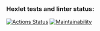 ### Hexlet tests and linter status:
[![Actions Status](https://github.com/feyanax/python-project-49/actions/workflows/hexlet-check.yml/badge.svg)](https://github.com/feyanax/python-project-49/actions)
[![Maintainability](https://api.codeclimate.com/v1/badges/dc427e6ab2f0a140ed0e/maintainability)](https://codeclimate.com/github/feyanax/python-project-49/maintainability)